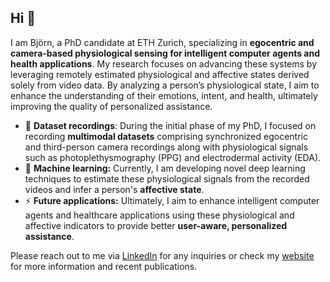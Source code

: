 ## Hi 👋

I am Björn, a PhD candidate at ETH Zurich, specializing in **egocentric and camera-based physiological sensing for intelligent computer agents and health applications**. My research focuses on advancing these systems by leveraging remotely estimated physiological and affective states derived solely from video data. By analyzing a person’s physiological state, I aim to enhance the understanding of their emotions, intent, and health, ultimately improving the quality of personalized assistance.

- 🔭 **Dataset recordings**: During the initial phase of my PhD, I focused on recording **multimodal datasets** comprising synchronized egocentric and third-person camera recordings along with physiological signals such as photoplethysmography (PPG) and electrodermal activity (EDA).
- 🤔 **Machine learning:** Currently, I am developing novel deep learning techniques to estimate these physiological signals from the recorded videos and infer a person's **affective state**.
- ⚡ **Future applications:** Ultimately, I aim to enhance intelligent computer agents and healthcare applications using these physiological and affective indicators to provide better **user-aware, personalized assistance**.

Please reach out to me via [LinkedIn](https://www.linkedin.com/in/bjoern-braun/) for any inquiries or check my [website](https://bjbraun.github.io) for more information and recent publications.

<!--
**bjbraun/bjbraun** is a ✨ _special_ ✨ repository because its `README.md` (this file) appears on your GitHub profile.

Here are some ideas to get you started:

- 🔭 I’m currently working on ...
- 🌱 I’m currently learning ...
- 👯 I’m looking to collaborate on ...
- 🤔 I’m looking for help with ...
- 💬 Ask me about ...
- 📫 How to reach me: ...
- 😄 Pronouns: ...
- ⚡ Fun fact: ...
-->
